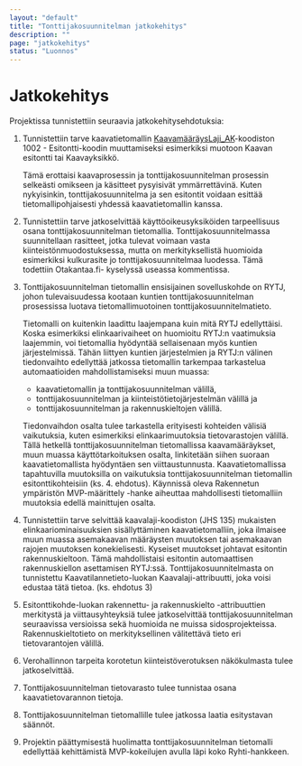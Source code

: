 ```yaml
---
layout: "default"
title: "Tonttijakosuunnitelman jatkokehitys"
description: ""
page: "jatkokehitys"
status: "Luonnos"
---
```

# Jatkokehitys

Projektissa tunnistettiin seuraavia jatkokehitysehdotuksia:

1. Tunnistettiin tarve kaavatietomallin [KaavamääräysLaji_AK](http://uri.suomi.fi/codelist/rytj/RY_KaavamaaraysLaji_AK/code/1002)-koodiston 1002 - Esitontti-koodin muuttamiseksi esimerkiksi muotoon Kaavan esitontti tai Kaavayksikkö. 
   

   Tämä erottaisi kaavaprosessin ja tonttijakosuunnitelman prosessin selkeästi omikseen ja käsitteet pysyisivät ymmärrettävinä. Kuten nykyisinkin, tonttijakosuunnitelma ja sen      esitontit voidaan esittää tietomallipohjaisesti yhdessä kaavatietomallin kanssa.

2. Tunnistettiin tarve jatkoselvittää käyttöoikeusyksiköiden tarpeellisuus osana tonttijakosuunnitelman tietomallia. Tonttijakosuunnitelmassa suunnitellaan rasitteet, jotka        tulevat voimaan vasta kiinteistönmuodostuksessa, mutta on merkityksellistä huomioida esimerkiksi kulkurasite jo tonttijakosuunnitelmaa luodessa. Tämä todettiin Otakantaa.fi-    kyselyssä useassa kommentissa.

3. Tonttijakosuunnitelman tietomallin ensisijainen sovelluskohde on RYTJ, johon tulevaisuudessa kootaan kuntien tonttijakosuunnitelman prosessissa luotava tietomallimuotoinen      tonttijakosuunnitelmatieto. 

   Tietomalli on kuitenkin laadittu laajempana kuin mitä RYTJ edellyttäisi. Koska esimerkiksi elinkaarivaiheet on huomioitu RYTJ:n vaatimuksia laajemmin, voi tietomallia            hyödyntää sellaisenaan myös kuntien järjestelmissä. Tähän liittyen kuntien järjestelmien ja RYTJ:n välinen tiedonvaihto edellyttää jatkossa tietomallin tarkempaa tarkastelua    automaatioiden mahdollistamiseksi muun muassa:

      * kaavatietomallin ja tonttijakosuunnitelman välillä,
      * tonttijakosuunnitelman ja kiinteistötietojärjestelmän välillä ja
      * tonttijakosuunnitelman ja rakennuskieltojen välillä.
    
    Tiedonvaihdon osalta tulee tarkastella erityisesti kohteiden välisiä vaikutuksia, kuten esimerkiksi elinkaarimuutoksia tietovarastojen välillä. 
    Tällä hetkellä tonttijakosuunnitelman tietomallissa kaavamääräykset, muun muassa käyttötarkoituksen osalta, linkitetään siihen suoraan kaavatietomallista hyödyntäen sen         viittaustunnusta. Kaavatietomallissa tapahtuvilla muutoksilla on vaikutuksia tonttijakosuunnitelman tietomallin esitonttikohteisiin (ks. 4. ehdotus). Käynnissä oleva             Rakennetun ympäristön MVP-määrittely -hanke aiheuttaa mahdollisesti tietomalliin muutoksia edellä mainittujen osalta.

4. Tunnistettiin tarve selvittää kaavalaji-koodiston (JHS 135) mukaisten elinkaariominaisuuksien sisällyttäminen kaavatietomalliin, joka ilmaisee muun muassa asemakaavan            määräysten muutoksen tai asemakaavan rajojen muutoksen konekielisesti. Kyseiset muutokset johtavat esitontin rakennuskieltoon. Tämä mahdollistaisi esitontin automaattisen        rakennuskiellon asettamisen RYTJ:ssä. Tonttijakosuunnitelmasta on tunnistettu Kaavatilannetieto-luokan Kaavalaji-attribuutti, joka voisi edustaa tätä tietoa. (ks. ehdotus 3)

5. Esitonttikohde-luokan rakennettu- ja rakennuskielto -attribuuttien merkitystä ja viittausyhteyksiä tulee jatkoselvittää tonttijakosuunnitelman seuraavissa versioissa sekä        huomioida ne muissa sidosprojekteissa. Rakennuskieltotieto on merkityksellinen välitettävä tieto eri tietovarantojen välillä.

6. Verohallinnon tarpeita korotetun kiinteistöverotuksen näkökulmasta tulee jatkoselvittää.

7. Tonttijakosuunnitelman tietovarasto tulee tunnistaa osana kaavatietovarannon tietoja. 

8. Tonttijakosuunnitelman tietomallille tulee jatkossa laatia esitystavan säännöt.

9. Projektin päättymisestä huolimatta tonttijakosuunnitelman tietomalli edellyttää kehittämistä MVP-kokeilujen avulla läpi koko Ryhti-hankkeen.

 
